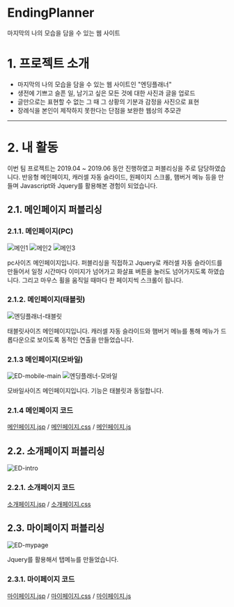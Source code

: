 EndingPlanner
==============
마지막의 나의 모습을 담을 수 있는 웹 사이트

# 1. 프로젝트 소개
  * 마지막의 나의 모습을 담을 수 있는 웹 사이트인 "엔딩플래너"
  * 생전에 기쁘고 슬픈 일, 남기고 싶은 모든 것에 대한 사진과 글을 업로드
  * 글만으로는 표현할 수 없는 그 때 그 상황의 기분과 감정을 사진으로 표현
  * 장례식을 본인이 제작하지 못한다는 단점을 보완한 웹상의 추모관

****

# 2. 내 활동
이번 팀 프로젝트는 2019.04 ~ 2019.06 동안 진행하였고 퍼블리싱을 주로 담당하였습니다.
반응형 메인페이지, 캐러셀 자동 슬라이드, 원페이지 스크롤, 햄버거 메뉴 등을 만들며 Javascript와 Jquery를 활용해본 경험이 되었습니다.

## 2.1. 메인페이지 퍼블리싱

### 2.1.1. 메인페이지(PC)

![메인1](https://user-images.githubusercontent.com/51186886/66738989-b892f300-eeaa-11e9-82db-29dcb922f62a.PNG)
![메인2](https://user-images.githubusercontent.com/51186886/66738990-b92b8980-eeaa-11e9-98e3-9b3afe77ac4f.PNG)
![메인3](https://user-images.githubusercontent.com/51186886/66738991-b92b8980-eeaa-11e9-88bd-6af89e42dbca.PNG)

pc사이즈 메인페이지입니다. 
퍼블리싱을 직접하고 Jquery로 캐러셀 자동 슬라이드를 만들어서 일정 시간마다 이미지가 넘어가고 화살표 버튼을 눌러도 넘어가지도록 하였습니다.
그리고 마우스 휠을 움직일 때마다 한 페이지씩 스크롤이 됩니다.

### 2.1.2. 메인페이지(태블릿)

![엔딩플래너-태블릿](https://user-images.githubusercontent.com/51186886/66810777-e2135380-ef6a-11e9-8385-ddfbab6255c8.png)

태블릿사이즈 메인페이지입니다. 캐러셀 자동 슬라이드와 햄버거 메뉴를 통해 메뉴가 드롭다운으로 보이도록 동적인 연출을 만들었습니다.

### 2.1.3 메인페이지(모바일)

![ED-mobile-main](https://user-images.githubusercontent.com/51186886/65765525-7906a000-e163-11e9-9356-8596df0a09cd.png)
![엔딩플래너-모바일](https://user-images.githubusercontent.com/51186886/66811271-c3fa2300-ef6b-11e9-98b7-7b5d254c1f3b.png)

모바일사이즈 메인페이지입니다. 기능은 태블릿과 동일합니다.

### 2.1.4 메인페이지 코드
[메인페이지.jsp](https://github.com/pro1km/EndingPlanner/blob/master/EndingPlanner/src/main/webapp/WEB-INF/views/index.jsp) / 
[메인페이지.css](https://github.com/pro1km/EndingPlanner/blob/master/EndingPlanner/src/main/webapp/css/main.css) / 
[메인페이지.js](https://github.com/pro1km/EndingPlanner/blob/master/EndingPlanner/src/main/webapp/js/main.js)

## 2.2. 소개페이지 퍼블리싱

![ED-intro](https://user-images.githubusercontent.com/51186886/65765716-fb8f5f80-e163-11e9-8cb7-191bfab2b6c0.PNG)

### 2.2.1. 소개페이지 코드
[소개페이지.jsp](https://github.com/pro1km/EndingPlanner/blob/master/EndingPlanner/src/main/webapp/WEB-INF/views/intro.jsp) / 
[소개페이지.css](https://github.com/pro1km/EndingPlanner/blob/master/EndingPlanner/src/main/webapp/css/intro.css)

## 2.3. 마이페이지 퍼블리싱

![ED-mypage](https://user-images.githubusercontent.com/51186886/65766305-93417d80-e165-11e9-95d2-eec98e45d739.png)

Jquery를 활용해서 탭메뉴를 만들었습니다.

### 2.3.1. 마이페이지 코드

[마이페이지.jsp](https://github.com/pro1km/EndingPlanner/blob/master/EndingPlanner/src/main/webapp/WEB-INF/views/mypage.jsp) / 
[마이페이지.css](https://github.com/pro1km/EndingPlanner/blob/master/EndingPlanner/src/main/webapp/css/mypage.css) / 
[마이페이지.js](https://github.com/pro1km/EndingPlanner/blob/master/EndingPlanner/src/main/webapp/js/mypage.js)
